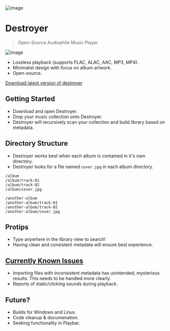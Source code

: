 ![image](https://dl.dropboxusercontent.com/u/49075567/destroyer-logo.png)

# Destroyer

> Open-Source Audiophile Music Player

![image](https://dl.dropboxusercontent.com/u/49075567/destroyer.png)

* Lossless playback (supports FLAC, ALAC, AAC, MP3, MP4).
* Minimalist design with focus on album artwork.
* Open-source.

[Download latest version of destroyer](https://github.com/mashaal/destroyer/releases)

## Getting Started

* Download and open Destroyer.
* Drop your music collection onto Destroyer.
* Destroyer will recursively scan your collection and build library based on metadata.

## Directory Structure

* Destroyer works best when each album is contained in it's own directory.
* Destroyer looks for a file named `cover.jpg` in each album directory.


```
/album
/album/track-01
/album/track-02
/album/cover.jpg

/another-album
/another-album/track-01
/another-album/track-02
/another-album/cover.jpg

```

## Protips

* Type anywhere in the library view to search!
* Having clean and consistent metadata will ensure best experience.

## [Currently Known Issues](https://github.com/mashaal/destroyer/issues)

* Importing files with inconsistent metadata has unintended, mysterious results. This needs to be handled more clearly.
* Reports of static/clicking sounds during playback.

## Future?

* Builds for Windows and Linux.
* Code cleanup & documenation.
* Seeking functionality in Playbar.
